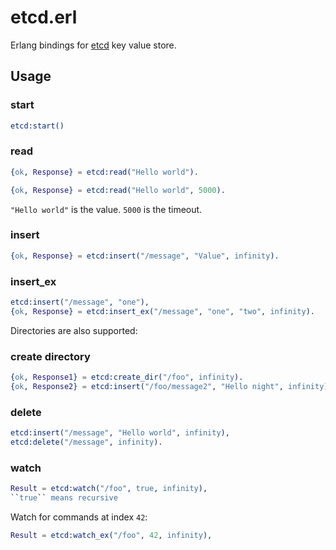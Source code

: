 etcd.erl
========

Erlang bindings for [etcd](https://github.com/coreos/etcd) key value store.

## Usage
### start
```erlang
etcd:start()
```
### read
```erlang
{ok, Response} = etcd:read("Hello world").

{ok, Response} = etcd:read("Hello world", 5000).
```
``"Hello world"`` is the value. ``5000`` is the timeout.
### insert
```erlang
{ok, Response} = etcd:insert("/message", "Value", infinity).
```
### insert_ex
```erlang
etcd:insert("/message", "one"),
{ok, Response} = etcd:insert_ex("/message", "one", "two", infinity).
```
Directories are also supported:
### create directory
```erlang
{ok, Response1} = etcd:create_dir("/foo", infinity).
{ok, Response2} = etcd:insert("/foo/message2", "Hello night", infinity).

```
### delete
```erlang
etcd:insert("/message", "Hello world", infinity),
etcd:delete("/message", infinity).
```
### watch
```erlang
Result = etcd:watch("/foo", true, infinity),
``true`` means recursive
```
Watch for commands at index ``42``:
```erlang
Result = etcd:watch_ex("/foo", 42, infinity),
```
